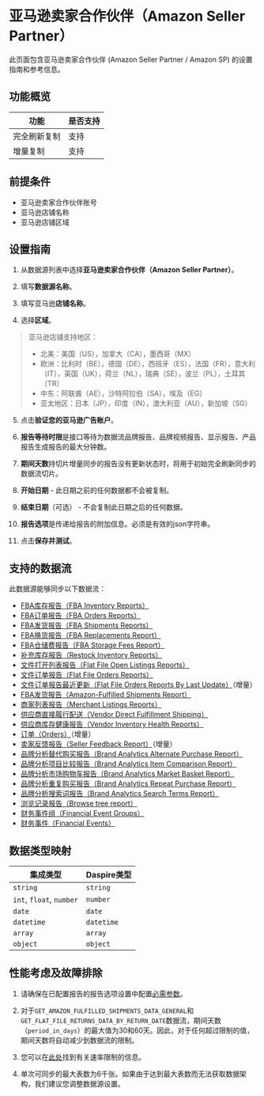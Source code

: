 # 亚马逊卖家合作伙伴（Amazon Seller Partner）

此页面包含亚马逊卖家合作伙伴 (Amazon Seller Partner / Amazon SP) 的设置指南和参考信息。

## 功能概览

| 功能 | 是否支持 |
| --- | --- |
| 完全刷新复制 | 支持 |
| 增量复制 | 支持 |

## 前提条件

* 亚马逊卖家合作伙伴账号
* 亚马逊店铺名称
* 亚马逊店铺区域

## 设置指南

1. 从数据源列表中选择**亚马逊卖家合作伙伴（Amazon Seller Partner）**。

2. 填写**数据源名称**。

3. 填写亚马逊**店铺名称**。

4. 选择**区域**。

  > 亚马逊店铺支持地区：
  >
  > * 北美：美国（US），加拿大（CA），墨西哥（MX）
  > * 欧洲：比利时（BE），德国（DE），西班牙（ES），法国（FR），意大利（IT），英国（UK），荷兰（NL），瑞典（SE），波兰（PL），土耳其（TR）
  > * 中东：阿联酋（AE），沙特阿拉伯（SA），埃及（EG）
  > * 亚太地区：日本（JP），印度（IN），澳大利亚（AU），新加坡（SG）

5. 点击**验证您的亚马逊广告账户**。

6. **报告等待时限**是接口等待为数据流品牌报告、品牌视频报告、显示报告、产品报告生成报告的最大分钟数。

7. **期间天数**持切片增量同步的报告没有更新状态时，将用于初始完全刷新同步的数据流切片。

8. **开始日期** - 此日期之前的任何数据都不会被复制。

9. **结束日期**（可选） - 不会复制此日期之后的任何数据。

10. **报告选项**是传递给报告的附加信息。必须是有效的json字符串。

11. 点击**保存并测试**。

## 支持的数据流

此数据源能够同步以下数据流：

* [FBA库存报告（FBA Inventory Reports）](https://sellercentral.amazon.com/gp/help/200740930)
* [FBA订单报告（FBA Orders Reports）](https://sellercentral.amazon.com/gp/help/help.html?itemID=200989110)
* [FBA发货报告（FBA Shipments Reports）](https://sellercentral.amazon.com/gp/help/help.html?itemID=200989100)
* [FBA换货报告（FBA Replacements Report）](https://sellercentral.amazon.com/help/hub/reference/200453300)
* [FBA仓储费报告（FBA Storage Fees Report）](https://sellercentral.amazon.com/help/hub/reference/G202086720)
* [补充库存报告（Restock Inventory Reports）](https://sellercentral.amazon.com/help/hub/reference/202105670)
* [文件打开列表报告（Flat File Open Listings Reports）](https://developer-docs.amazon.com/sp-api/docs/reports-api-v2021-06-30-reference)
* [文件订单报告（Flat File Orders Reports）](https://developer-docs.amazon.com/sp-api/docs/reports-api-v2021-06-30-reference)
* [文件订单报告最近更新（Flat File Orders Reports By Last Update）](https://developer-docs.amazon.com/sp-api/docs/reports-api-v2021-06-30-reference)（增量）
* [FBA发货报告（Amazon-Fulfilled Shipments Report）](https://developer-docs.amazon.com/sp-api/docs/reports-api-v2021-06-30-reference)
* [商家列表报告（Merchant Listings Reports）](https://developer-docs.amazon.com/sp-api/docs/reports-api-v2021-06-30-reference)
* [供应商直接履行配送（Vendor Direct Fulfillment Shipping）](https://developer-docs.amazon.com/sp-api/docs/vendor-direct-fulfillment-shipping-api-v1-reference)
* [供应商库存健康报告（Vendor Inventory Health Reports）](https://developer-docs.amazon.com/sp-api/docs/reports-api-v2021-06-30-reference)
* [订单（Orders）](https://developer-docs.amazon.com/sp-api/docs/orders-api-v0-reference)（增量）
* [卖家反馈报告（Seller Feedback Report）](https://developer-docs.amazon.com/sp-api/docs/reports-api-v2021-06-30-reference)（增量）
* [品牌分析替代购买报告（Brand Analytics Alternate Purchase Report）](https://developer-docs.amazon.com/sp-api/docs/report-type-values#brand-analytics-reports)
* [品牌分析项目比较报告（Brand Analytics Item Comparison Report）](https://developer-docs.amazon.com/sp-api/docs/report-type-values#brand-analytics-reports)
* [品牌分析市场购物车报告（Brand Analytics Market Basket Report）](https://developer-docs.amazon.com/sp-api/docs/report-type-values#brand-analytics-reports)
* [品牌分析重复购买报告（Brand Analytics Repeat Purchase Report）](https://developer-docs.amazon.com/sp-api/docs/report-type-values#brand-analytics-reports)
* [品牌分析搜索词报告（Brand Analytics Search Terms Report）](https://developer-docs.amazon.com/sp-api/docs/report-type-values#brand-analytics-reports)
* [浏览记录报告（Browse tree report）](https://github.com/amzn/selling-partner-api-docs/blob/main/references/reports-api/reporttype-values.md#browse-tree-report)
* [财务事件组（Financial Event Groups）](https://developer-docs.amazon.com/sp-api/docs/finances-api-reference#get-financesv0financialeventgroups)
* [财务事件（Financial Events）](https://developer-docs.amazon.com/sp-api/docs/finances-api-reference#get-financesv0financialevents)

## 数据类型映射

| 集成类型 | Daspire类型 |
| --- | --- |
| `string` | `string` |
| `int`, `float`, `number` | `number` |
| `date` | `date` |
| `datetime` | `datetime` |
| `array` | `array` |
| `object` | `object` |

## 性能考虑及故障排除

1. 请确保在已配置报告的报告选项设置中配置[必需参数](https://developer-docs.amazon.com/sp-api/docs/report-type-values)。

2. 对于`GET_AMAZON_FULFILLED_SHIPMENTS_DATA_GENERAL`和`GET_FLAT_FILE_RETURNS_DATA_BY_RETURN_DATE`数据流，期间天数（`period_in_days`）的最大值为30和60天。因此，对于任何超过限制的值，期间天数将自动减少到数据流的限制。

3. 您可以在[此处](https://developer-docs.amazon.com/sp-api/docs/usage-plans-and-rate-limits-in-the-sp-api)找到有关速率限制的信息。

4. 单次可同步的最大表数为6千张。如果由于达到最大表数而无法获取数据架构，我们建议您调整数据源设置。
